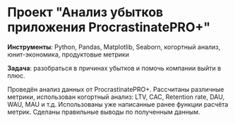 # Проект "Анализ убытков приложения ProcrastinatePRO+"

__Инструменты__: Python, Pandas, Matplotlib, Seaborn, когортный анализ, юнит-экономика, продуктовые метрики

__Задача__: разобраться в причинах убытков и помочь компании выйти в плюс.

Проведён анализ данных от ProcrastinatePRO+. Рассчитаны различные метрики, использован когортный анализ: LTV, CAC, Retention rate, DAU, WAU, MAU и т.д. Использованы уже написанные ранее функции расчёта метрик. Сделаны правильные выводы по полученным данным.